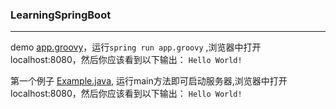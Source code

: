 ### LearningSpringBoot
-----
demo [app.groovy](src/main/java/app.groovy "app.groovy")，运行`spring run app.groovy` ,浏览器中打开localhost:8080，然后你应该看到以下输出：
`Hello World!`

第一个例子 [Example.java](firstexample/src/main/java/Example.java "Example"),
运行main方法即可启动服务器,浏览器中打开localhost:8080，然后你应该看到以下输出： `Hello World!`


